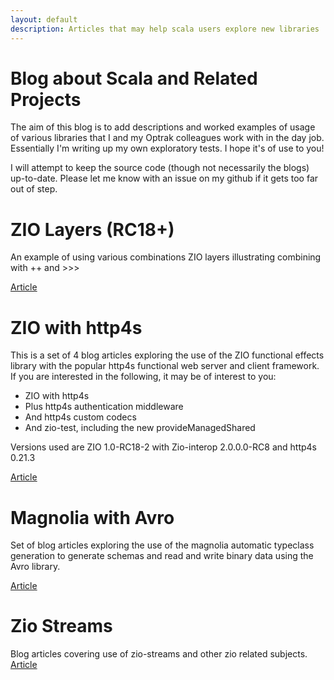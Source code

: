 ```yaml
---
layout: default
description: Articles that may help scala users explore new libraries
---
```


# Blog about Scala and Related Projects

The aim of this blog is to add descriptions and worked examples of usage of various libraries that I and my Optrak colleagues work with in the day job.
Essentially I'm writing up my own exploratory tests. I hope it's of use to you!

I will attempt to keep the source code (though not necessarily the blogs) up-to-date. Please let me know with an issue on my github if it gets too far
out of step.

# ZIO Layers (RC18+)

An example of using various combinations ZIO layers illustrating combining with ++ and >>>

[Article](_pages/zlayer/Examples.md)


# ZIO with http4s

This is a set of 4 blog articles exploring the use of the ZIO functional effects library
with the popular http4s functional web server and client framework. If you are interested
in the following, it may be of interest to you:
* ZIO with http4s
* Plus http4s authentication middleware
* And http4s custom codecs
* And zio-test, including the new provideManagedShared

Versions used are ZIO 1.0-RC18-2 with Zio-interop 2.0.0.0-RC8 and http4s 0.21.3

[Article](_pages/zio-http4s/intro.md)

# Magnolia with Avro

Set of blog articles exploring the use of the magnolia automatic typeclass generation
to generate schemas and read and write binary data using the Avro library.

[Article](_pages/magnolia-avro/intro.md)

# Zio Streams

Blog articles covering use of zio-streams and other zio related subjects.
[Article](_pages/zio-streams/intro.md)





